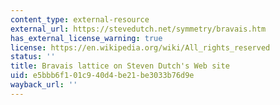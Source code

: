 ```yaml
---
content_type: external-resource
external_url: https://stevedutch.net/symmetry/bravais.htm
has_external_license_warning: true
license: https://en.wikipedia.org/wiki/All_rights_reserved
status: ''
title: Bravais lattice on Steven Dutch's Web site
uid: e5bbb6f1-01c9-40d4-be21-be3033b76d9e
wayback_url: ''
---
```

